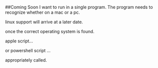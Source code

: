 ##Coming Soon
I want to run in a single program. 
The program needs to recognize whether on a mac or a pc. 

linux support will arrive at a later date.

once the correct operating system is found. 

apple script...

or powershell script ...

appropriately called.
